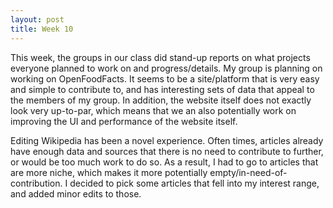 ```yaml
---
layout: post
title: Week 10
---
```


This week, the groups in our class did stand-up reports on what projects everyone planned to work on and progress/details.  My group is planning on working on OpenFoodFacts. It seems to be a site/platform that is very easy and simple to contribute to, and has interesting sets of data that appeal to the members of my group. In addition, the website itself does not exactly look very up-to-par, which means that we an also potentially work on improving the UI and performance of the website itself.

Editing Wikipedia has been a novel experience. Often times, articles already have enough data and sources that there is no need to contribute to further, or would be too much work to do so. As a result, I had to go to articles that are more niche, which makes it more potentially empty/in-need-of-contribution. I decided to pick some articles that fell into my interest range, and added minor edits to those.
